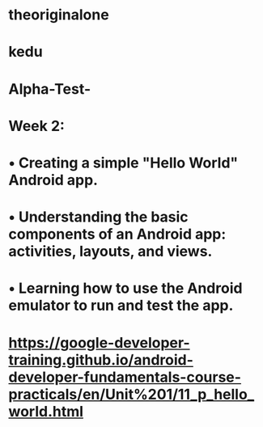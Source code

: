 # theoriginalone



# kedu

# Alpha-Test-

# Week 2:
# •	Creating a simple "Hello World" Android app.
# •	Understanding the basic components of an Android app: activities, layouts, and views.
# •	Learning how to use the Android emulator to run and test the app.


# https://google-developer-training.github.io/android-developer-fundamentals-course-practicals/en/Unit%201/11_p_hello_world.html